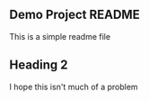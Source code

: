 ## Demo Project README

This is a simple readme file

 ## Heading 2

I hope this isn't much of a problem